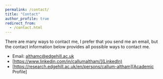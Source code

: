 ```yaml
---
permalink: /contact/
title: "Contact"
author_profile: true
redirect_from: 
  - /contact.html
---
```


There are many ways to contact me, I prefer that you send me an email, but the contact information below provides all possible ways to contact me.

- Email: [althamc@edgehill.ac.uk](mailto:althamc@edgehill.ac.uk)
- [https://www.linkedin.com/in/callumaltham/](LinkedIn)
- [https://research.edgehill.ac.uk/en/persons/callum-altham][Academic Profile]